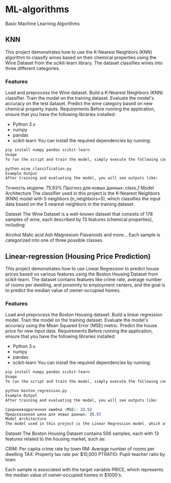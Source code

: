 # ML-algorithms
Basic Machine Learning Algorithms
## KNN
This project demonstrates how to use the K-Nearest Neighbors (KNN) algorithm to classify wines based on their chemical properties using the Wine Dataset from the scikit-learn library. The dataset classifies wines into three different categories.

### Features
Load and preprocess the Wine dataset.
Build a K-Nearest Neighbors (KNN) classifier.
Train the model on the training dataset.
Evaluate the model's accuracy on the test dataset.
Predict the wine category based on new chemical property inputs.
Requirements
Before running the application, ensure that you have the following libraries installed:

 - Python 3.x
 - numpy
 - pandas
 - scikit-learn
You can install the required dependencies by running:

```bash
pip install numpy pandas scikit-learn
Usage
To run the script and train the model, simply execute the following command in your terminal:
```
```bash
python wine_classification.py
Example Output
After training and evaluating the model, you will see outputs like:
```

Точность модели: 75.93%
Прогноз для новых данных: class_1
Model Architecture
The classifier used in this project is the K-Nearest Neighbors (KNN) model with 5 neighbors (n_neighbors=5), which classifies the input data based on the 5 nearest neighbors in the training dataset.

Dataset
The Wine Dataset is a well-known dataset that consists of 178 samples of wine, each described by 13 features (chemical properties), including:

Alcohol
Malic acid
Ash
Magnesium
Flavanoids
and more...
Each sample is categorized into one of three possible classes.

## Linear-regression (Housing Price Prediction)
This project demonstrates how to use Linear Regression to predict house prices based on various features using the Boston Housing Dataset from scikit-learn. The dataset contains features like crime rate, average number of rooms per dwelling, and proximity to employment centers, and the goal is to predict the median value of owner-occupied homes.

### Features
Load and preprocess the Boston Housing dataset.
Build a linear regression model.
Train the model on the training dataset.
Evaluate the model's accuracy using the Mean Squared Error (MSE) metric.
Predict the house price for new input data.
Requirements
Before running the application, ensure that you have the following libraries installed:

 - Python 3.x
 - numpy
 - pandas
 - scikit-learn
You can install the required dependencies by running:

```bash
pip install numpy pandas scikit-learn
Usage
To run the script and train the model, simply execute the following command in your terminal:
```
```bash
python boston_regression.py
Example Output
After training and evaluating the model, you will see outputs like:
```
```scss
Среднеквадратичная ошибка (MSE): 21.52
Предсказанная цена для новых данных: 25.57
Model Architecture
The model used in this project is the Linear Regression model, which attempts to fit a linear relationship between the input features and the target variable (house price).
```

Dataset
The Boston Housing Dataset contains 506 samples, each with 13 features related to the housing market, such as:

CRIM: Per capita crime rate by town
RM: Average number of rooms per dwelling
TAX: Property tax rate per $10,000
PTRATIO: Pupil-teacher ratio by town

Each sample is associated with the target variable PRICE, which represents the median value of owner-occupied homes in $1000's.